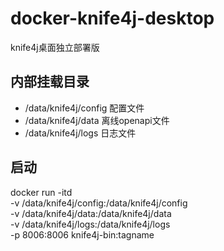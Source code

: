 # docker-knife4j-desktop
knife4j桌面独立部署版

## 内部挂载目录

- /data/knife4j/config  配置文件
- /data/knife4j/data 离线openapi文件
- /data/knife4j/logs 日志文件


## 启动
docker run -itd \
-v /data/knife4j/config:/data/knife4j/config \
-v /data/knife4j/data:/data/knife4j/data \
-v /data/knife4j/logs:/data/knife4j/logs \
-p 8006:8006 knife4j-bin:tagname
